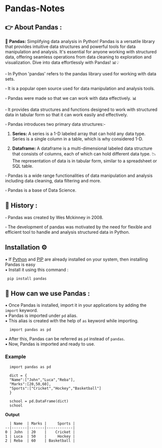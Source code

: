 # Pandas-Notes
## 👉 About Pandas :

🐼 **Pandas:** Simplifying data analysis in Python! Pandas is a versatile library that provides intuitive data structures and powerful tools for data manipulation and analysis. It's essential for anyone working with structured data, offering seamless operations from data cleaning to exploration and visualization. Dive into data effortlessly with Pandas! 📊💡<br>

▫️ In Python 'pandas' refers to the pandas library used for working with data sets.<br>

▫️ It is a popular open source used for data manipulation and analysis tools.<br>

▫️ Pandas were made so that we can work with data effectively. 📊<br>

▫️ It provides data structures and functions designed to work with structured data in tabular
   form so that it can work easily and effectively.<br>

▫️ Pandas introduces two primary data structures:-<br>

  1. **Series:** A series is a 1-D labeled array that can hold any data type.<br>
               Series is a single column in a table, which is why considered 1-D.<br>

  2. **Dataframe:** A dataframe is a multi-dimensional labeled data structure that consists of columns,
                   each of which can hold different data type. 📉<br>
                  The representation of data is in tabular form, similar to a spreadsheet or SQL table.<br>

▫️ Pandas is a wide range functionalities of data manipulation and analysis including data cleaning, 
   data filtering and more.<br>

▫️ Pandas is a base of Data Science.<br>

## 🔹 History :

▫️ Pandas was created by Wes Mckinney in 2008.<br>

▫️ The development of pandas was motivated by the need for flexible and efficient tool to handle and
   analysis structured data in Python.<br>

## Installation ⚙️

▪️ If <ins>Python</ins> and <ins>PIP</ins> are already installed on your system, then installing Pandas is easy<br>
▪️ Install it using this command :<br>

     pip install pandas

## 🔹 How can we use Pandas :

▪️ Once Pandas is installed, import it in your applications by adding the <code>import</code> keyword.<br>
▪️ Pandas is imported under <code>pd</code> alias.<br>
▪️ This alias is created with the help of <code>as</code> keyword while importing.<br>

      import pandas as pd

▪️ After this, Pandas can be referred as <code>pd</code> instead of <code>pandas</code>.<br>
▪️ Now, Pandas is imported and ready to use.<br>

### Example 

      import pandas as pd
      
      dict = {
      "Name":["John","Luca","Reba"],
      "Marks":[20,50,60],
      "Sports":["Cricket","Hockey","Basketball"]
      }

      school = pd.DataFrame(dict)
      school 

**Output**

      | Name  | Marks |     Sports |  
    --|-------|-------|------------|
    0 | John  | 20    |    Cricket |   
    1 | Luca  | 50    |     Hockey |    
    2 | Reba  | 60    | Basketball | 

